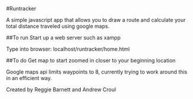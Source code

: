#Runtracker

A simple javascript app that allows you to draw a route and calculate your total distance traveled using google maps.

##To run
Start up a web server such as xampp 

Type into browser: localhost/runtracker/home.html

##To do
Get map to start zoomed in closer to your beginning location

Google maps api limits waypoints to 8, currently trying to work around this in an efficient way.



Created by Reggie Barnett and Andrew Croul
